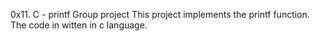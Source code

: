 0x11. C - printf
Group project
This project implements the printf function. The code in witten in c language.
